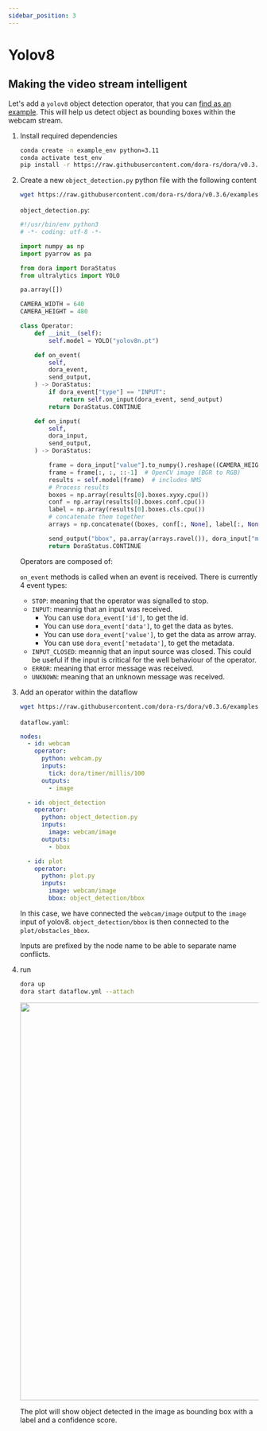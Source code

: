```yaml
---
sidebar_position: 3
---
```


# Yolov8

## Making the video stream intelligent

Let's add a `yolov8` object detection operator, that you can [find as an example](https://raw.githubusercontent.com/dora-rs/dora/v0.3.6/examples/python-operator-dataflow/object_detection.py). This will help us detect object as bounding boxes within the webcam stream.

1. Install required dependencies

   ```bash
   conda create -n example_env python=3.11
   conda activate test_env
   pip install -r https://raw.githubusercontent.com/dora-rs/dora/v0.3.6/examples/python-operator-dataflow/requirements.txt
   ```

2. Create a new `object_detection.py` python file with the following content

   ```bash
   wget https://raw.githubusercontent.com/dora-rs/dora/v0.3.6/examples/python-operator-dataflow/object_detection.py
   ```

   `object_detection.py`:

   ```python
   #!/usr/bin/env python3
   # -*- coding: utf-8 -*-

   import numpy as np
   import pyarrow as pa

   from dora import DoraStatus
   from ultralytics import YOLO

   pa.array([])

   CAMERA_WIDTH = 640
   CAMERA_HEIGHT = 480

   class Operator:
       def __init__(self):
           self.model = YOLO("yolov8n.pt")

       def on_event(
           self,
           dora_event,
           send_output,
       ) -> DoraStatus:
           if dora_event["type"] == "INPUT":
               return self.on_input(dora_event, send_output)
           return DoraStatus.CONTINUE

       def on_input(
           self,
           dora_input,
           send_output,
       ) -> DoraStatus:

           frame = dora_input["value"].to_numpy().reshape((CAMERA_HEIGHT, CAMERA_WIDTH, 3))
           frame = frame[:, :, ::-1]  # OpenCV image (BGR to RGB)
           results = self.model(frame)  # includes NMS
           # Process results
           boxes = np.array(results[0].boxes.xyxy.cpu())
           conf = np.array(results[0].boxes.conf.cpu())
           label = np.array(results[0].boxes.cls.cpu())
           # concatenate them together
           arrays = np.concatenate((boxes, conf[:, None], label[:, None]), axis=1)

           send_output("bbox", pa.array(arrays.ravel()), dora_input["metadata"])
           return DoraStatus.CONTINUE
   ```

   Operators are composed of:

   `on_event` methods is called when an event is received.
   There is currently 4 event types:

   - `STOP`: meaning that the operator was signalled to stop.
   - `INPUT`: meannig that an input was received.
     - You can use `dora_event['id']`, to get the id.
     - You can use `dora_event['data']`, to get the data as bytes.
     - You can use `dora_event['value']`, to get the data as arrow array.
     - You can use `dora_event['metadata']`, to get the metadata.
   - `INPUT_CLOSED`: meannig that an input source was closed. This could be useful if the input is critical for the well behaviour of the operator.
   - `ERROR`: meaning that error message was received.
   - `UNKNOWN`: meaning that an unknown message was received.

3. Add an operator within the dataflow

   ```bash
   wget https://raw.githubusercontent.com/dora-rs/dora/v0.3.6/examples/python-operator-dataflow/dataflow.yaml
   ```

   `dataflow.yaml`:

   ```yaml {10-16,23}
   nodes:
     - id: webcam
       operator:
         python: webcam.py
         inputs:
           tick: dora/timer/millis/100
         outputs:
           - image

     - id: object_detection
       operator:
         python: object_detection.py
         inputs:
           image: webcam/image
         outputs:
           - bbox

     - id: plot
       operator:
         python: plot.py
         inputs:
           image: webcam/image
           bbox: object_detection/bbox
   ```

   In this case, we have connected the `webcam/image` output to the `image` input of yolov8. `object_detection/bbox` is then connected to the `plot/obstacles_bbox`.

   Inputs are prefixed by the node name to be able to separate name conflicts.

4. run

   ```bash
   dora up
   dora start dataflow.yml --attach
   ```

   <p align="center">
       <img src="/img/webcam_yolov5.png" width="800"/>
   </p>

   The plot will show object detected in the image as bounding box with a label and a confidence score.
